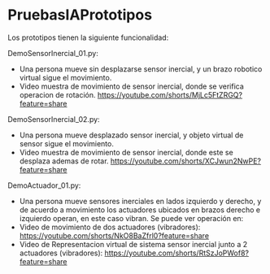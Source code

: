 # PruebasIAPrototipos
Los prototipos tienen la siguiente funcionalidad:

DemoSensorInercial_01.py: 
- Una persona mueve sin desplazarse sensor inercial, y un brazo robotico virtual sigue el movimiento.
- Video muestra de movimiento de sensor inercial, donde se verifica operacion de rotación.
https://youtube.com/shorts/MjLc5FtZRGQ?feature=share

DemoSensorInercial_02.py: 
- Una persona mueve desplazado sensor inercial, y objeto virtual de sensor sigue el movimiento.
- Video muestra de movimiento de sensor inercial, donde este se desplaza ademas de rotar.
https://youtube.com/shorts/XCJwun2NwPE?feature=share


DemoActuador_01.py: 
- Una persona mueve sensores inerciales en lados izquierdo y derecho, y de acuerdo a movimiento los actuadores ubicados en brazos derecho e izquierdo operan, en este caso vibran. Se puede ver operación en:
- Video de movimiento de dos actuadores (vibradores):
https://youtube.com/shorts/NkO8BaZfrl0?feature=share
- Video de Representacion virtual de sistema sensor inercial junto a 2 actuadores (vibradores):
https://youtube.com/shorts/RtSzJoPWof8?feature=share

